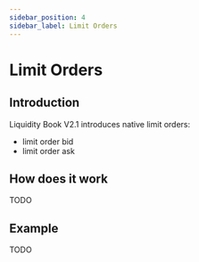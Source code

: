 ```yaml
---
sidebar_position: 4
sidebar_label: Limit Orders
---
```


# Limit Orders

## Introduction

Liquidity Book V2.1 introduces native limit orders: 
- limit order bid
- limit order ask


## How does it work

TODO
<!-- TODO: V2.1 Limit Orders -->

## Example

TODO
<!-- TODO: Examples -->